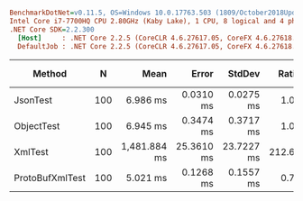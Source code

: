 ``` ini

BenchmarkDotNet=v0.11.5, OS=Windows 10.0.17763.503 (1809/October2018Update/Redstone5)
Intel Core i7-7700HQ CPU 2.80GHz (Kaby Lake), 1 CPU, 8 logical and 4 physical cores
.NET Core SDK=2.2.300
  [Host]     : .NET Core 2.2.5 (CoreCLR 4.6.27617.05, CoreFX 4.6.27618.01), 64bit RyuJIT
  DefaultJob : .NET Core 2.2.5 (CoreCLR 4.6.27617.05, CoreFX 4.6.27618.01), 64bit RyuJIT


```
|          Method |   N |         Mean |      Error |     StdDev |  Ratio | RatioSD |      Gen 0 | Gen 1 | Gen 2 |  Allocated |
|---------------- |---- |-------------:|-----------:|-----------:|-------:|--------:|-----------:|------:|------:|-----------:|
|        JsonTest | 100 |     6.986 ms |  0.0310 ms |  0.0275 ms |   1.00 |    0.05 |  1031.2500 |     - |     - | 3182.81 KB |
|      ObjectTest | 100 |     6.945 ms |  0.3474 ms |  0.3717 ms |   1.00 |    0.00 |   632.8125 |     - |     - | 1967.97 KB |
|         XmlTest | 100 | 1,481.884 ms | 25.3610 ms | 23.7227 ms | 212.65 |   11.41 | 14000.0000 |     - |     - | 43257.7 KB |
| ProtoBufXmlTest | 100 |     5.021 ms |  0.1268 ms |  0.1557 ms |   0.73 |    0.02 |   281.2500 |     - |     - |  878.13 KB |
